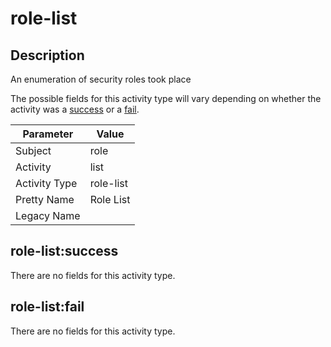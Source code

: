 role-list
=========

Description
-----------
An enumeration of security roles took place

The possible fields for this activity type will vary depending on whether the activity was a [success](#role-listsuccess) or a [fail](#role-listfail).

| Parameter     | Value     |
| ------------- | --------- |
| Subject       | role      |
| Activity      | list      |
| Activity Type | role-list |
| Pretty Name   | Role List |
| Legacy Name   |           |

role-list:success
-----------------

There are no fields for this activity type.


role-list:fail
--------------

There are no fields for this activity type.
